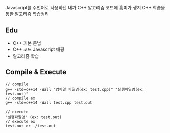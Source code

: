 Javascript를 주언어로 사용하던 내가 C++ 알고리즘 코드에 흥미가 생겨 C++ 학습을 통한 알고리즘 학습정리

## Edu

- C++ 기본 문법
- C++ 코드 Javascript 매핑
- 알고리즘 학습

## Compile & Execute

```
// compile
g++ -std=c++14 -Wall "컴파일 파일명(ex: test.cpp)" "실행파일명(ex: test.out)"
// compile ex
g++ -std=c++14 -Wall test.cpp test.out

// execute
"실행파일명" (ex: test.out)
// execute ex
test.out or ./test.out
```
